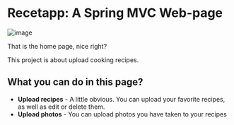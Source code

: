 # Recetapp: A Spring MVC Web-page

![image](https://user-images.githubusercontent.com/87986166/190037715-5ec10f36-4cca-4bb7-bc2e-9e884e311dca.png)

That is the home page, nice right?

This project is about upload cooking recipes.

## What you can do in this page?
- **Upload recipes** - A little obvious. You can upload your favorite recipes, as well as edit or delete them.
- **Upload photos** - You can upload photos you have taken to your recipes
